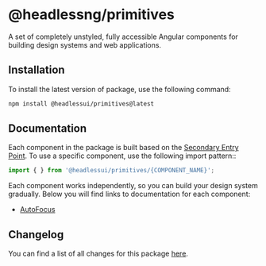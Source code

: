 # @headlessng/primitives

A set of completely unstyled, fully accessible Angular components for building design systems and web applications.

## Installation

To install the latest version of package, use the following command:

```sh
npm install @headlessui/primitives@latest
```

## Documentation

Each component in the package is built based on the [Secondary Entry Point](https://github.com/ng-packagr/ng-packagr/blob/main/docs/secondary-entrypoints.md). To use a specific component, use the following import pattern::

```typescript
import { } from '@headlessui/primitives/{COMPONENT_NAME}';
```

Each component works independently, so you can build your design system gradually. Below you will find links to documentation for each component:

- [AutoFocus](https://github.com/headlessng/headlessng/tree/main/packages/@headlessng-primitives/autofocus/README.md)

## Changelog

You can find a list of all changes for this package [here](https://github.com/headlessng/headlessng/tree/main/packages/@headlessng-primitives/CHANGELOG.md).
